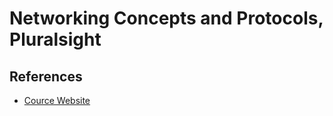 # Networking Concepts and Protocols, Pluralsight

## References
* [Cource Website](https://www.pluralsight.com/courses/comptia-network-plus-networking-concepts)
